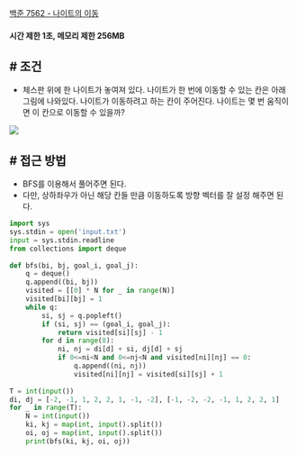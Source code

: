 
[백준 7562 - 나이트의 이동](https://www.acmicpc.net/problem/7562)

#### **시간 제한 1초, 메모리 제한 256MB**

## **# 조건**
- 체스판 위에 한 나이트가 놓여져 있다. 나이트가 한 번에 이동할 수 있는 칸은 아래 그림에 나와있다. 나이트가 이동하려고 하는 칸이 주어진다. 나이트는 몇 번 움직이면 이 칸으로 이동할 수 있을까?

![](https://www.acmicpc.net/upload/images/knight.png)

## **# 접근 방법**

- BFS를 이용해서 풀어주면 된다.
- 다만, 상하좌우가 아닌 해당 칸들 만큼 이동하도록 방향 벡터를 잘 설정 해주면 된다.

```python
import sys  
sys.stdin = open('input.txt')  
input = sys.stdin.readline  
from collections import deque  
  
def bfs(bi, bj, goal_i, goal_j):  
    q = deque()  
    q.append((bi, bj))  
    visited = [[0] * N for _ in range(N)]  
    visited[bi][bj] = 1  
    while q:  
        si, sj = q.popleft()  
        if (si, sj) == (goal_i, goal_j):  
            return visited[si][sj] - 1  
        for d in range(8):  
            ni, nj = di[d] + si, dj[d] + sj  
            if 0<=ni<N and 0<=nj<N and visited[ni][nj] == 0:  
                q.append((ni, nj))  
                visited[ni][nj] = visited[si][sj] + 1  
  
T = int(input())  
di, dj = [-2, -1, 1, 2, 2, 1, -1, -2], [-1, -2, -2, -1, 1, 2, 2, 1]  
for _ in range(T):  
    N = int(input())  
    ki, kj = map(int, input().split())  
    oi, oj = map(int, input().split())  
    print(bfs(ki, kj, oi, oj))
```